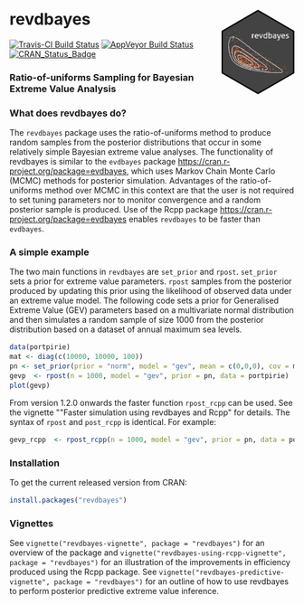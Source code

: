 
<!-- README.md is generated from README.Rmd. Please edit that file -->
revdbayes <img src="tools/revdbayes_logo.png" height = "150" align="right" />
=============================================================================

[![Travis-CI Build Status](https://travis-ci.org/paulnorthrop/revdbayes.svg?branch=master)](https://travis-ci.org/paulnorthrop/revdbayes) [![AppVeyor Build Status](https://ci.appveyor.com/api/projects/status/github/paulnorthrop/revdbayes?branch=master&svg=true)](https://ci.appveyor.com/project/paulnorthrop/revdbayes) [![CRAN\_Status\_Badge](https://www.r-pkg.org/badges/version/revdbayes)](https://cran.r-project.org/package=revdbayes)

### Ratio-of-uniforms Sampling for Bayesian Extreme Value Analysis

### What does revdbayes do?

The `revdbayes` package uses the ratio-of-uniforms method to produce random samples from the posterior distributions that occur in some relatively simple Bayesian extreme value analyses. The functionality of revdbayes is similar to the `evdbayes` package <https://cran.r-project.org/package=evdbayes>, which uses Markov Chain Monte Carlo (MCMC) methods for posterior simulation. Advantages of the ratio-of-uniforms method over MCMC in this context are that the user is not required to set tuning parameters nor to monitor convergence and a random posterior sample is produced. Use of the Rcpp package <https://cran.r-project.org/package=evdbayes> enables `revdbayes` to be faster than `evdbayes`.

### A simple example

The two main functions in `revdbayes` are `set_prior` and `rpost`. `set_prior` sets a prior for extreme value parameters. `rpost` samples from the posterior produced by updating this prior using the likelihood of observed data under an extreme value model. The following code sets a prior for Generalised Extreme Value (GEV) parameters based on a multivariate normal distribution and then simulates a random sample of size 1000 from the posterior distribution based on a dataset of annual maximum sea levels.

``` r
data(portpirie)
mat <- diag(c(10000, 10000, 100))
pn <- set_prior(prior = "norm", model = "gev", mean = c(0,0,0), cov = mat)
gevp  <- rpost(n = 1000, model = "gev", prior = pn, data = portpirie)
plot(gevp)
```

From version 1.2.0 onwards the faster function `rpost_rcpp` can be used.
See the vignette ""Faster simulation using revdbayes and Rcpp" for details. The syntax of `rpost` and `post_rcpp` is identical. For example:

``` r
gevp_rcpp  <- rpost_rcpp(n = 1000, model = "gev", prior = pn, data = portpirie)
```

### Installation

To get the current released version from CRAN:

``` r
install.packages("revdbayes")
```

### Vignettes

See `vignette("revdbayes-vignette", package = "revdbayes")` for an overview of the package and `vignette("revdbayes-using-rcpp-vignette", package = "revdbayes")` for an illustration of the improvements in efficiency produced using the Rcpp package. See `vignette("revdbayes-predictive-vignette", package = "revdbayes")` for an outline of how to use revdbayes to perform posterior predictive extreme value inference.
